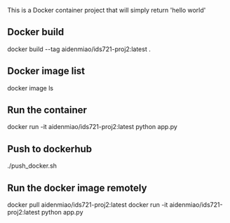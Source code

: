 This is a Docker container project that will simply return 'hello world'

## Docker build
docker build --tag aidenmiao/ids721-proj2:latest .

## Docker image list
docker image ls

## Run the container
docker run -it aidenmiao/ids721-proj2:latest python app.py

## Push to dockerhub
./push_docker.sh

## Run the docker image remotely 
docker pull aidenmiao/ids721-proj2:latest
docker run -it aidenmiao/ids721-proj2:latest python app.py
